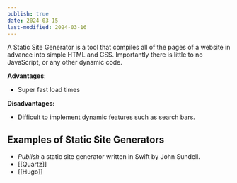 ```yaml
---
publish: true
date: 2024-03-15
last-modified: 2024-03-16
---
```

A Static Site Generator is a tool that compiles all of the pages of a website in advance into simple HTML and CSS. Importantly there is little to no JavaScript, or any other dynamic code. 

**Advantages**: 
- Super fast load times

**Disadvantages:**
- Difficult to implement dynamic features such as search bars. 


## Examples of Static Site Generators
- *Publish* a static site generator written in Swift by John Sundell. 
- [[Quartz]] 
- [[Hugo]] 
